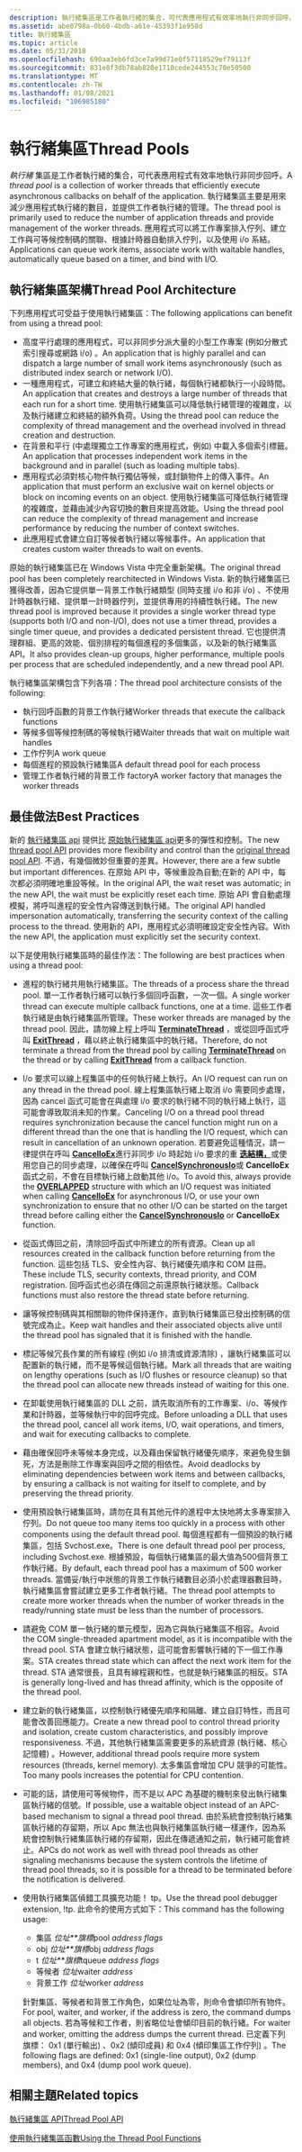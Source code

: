 ```yaml
---
description: 執行緒集區是工作者執行緒的集合，可代表應用程式有效率地執行非同步回呼。
ms.assetid: abe0798a-0b60-4bdb-a61e-45393f1e958d
title: 執行緒集區
ms.topic: article
ms.date: 05/31/2018
ms.openlocfilehash: 690aa3eb6fd3ce7a99d71e0f57118529ef79113f
ms.sourcegitcommit: 831e8f3db78ab820e1710cede244553c70e50500
ms.translationtype: MT
ms.contentlocale: zh-TW
ms.lasthandoff: 01/08/2021
ms.locfileid: "106985180"
---
```

# <a name="thread-pools"></a><span data-ttu-id="929f6-103">執行緒集區</span><span class="sxs-lookup"><span data-stu-id="929f6-103">Thread Pools</span></span>

<span data-ttu-id="929f6-104">*執行緒* 集區是工作者執行緒的集合，可代表應用程式有效率地執行非同步回呼。</span><span class="sxs-lookup"><span data-stu-id="929f6-104">A *thread pool* is a collection of worker threads that efficiently execute asynchronous callbacks on behalf of the application.</span></span> <span data-ttu-id="929f6-105">執行緒集區主要是用來減少應用程式執行緒的數目，並提供工作者執行緒的管理。</span><span class="sxs-lookup"><span data-stu-id="929f6-105">The thread pool is primarily used to reduce the number of application threads and provide management of the worker threads.</span></span> <span data-ttu-id="929f6-106">應用程式可以將工作專案排入佇列、建立工作與可等候控制碼的關聯、根據計時器自動排入佇列，以及使用 i/o 系結。</span><span class="sxs-lookup"><span data-stu-id="929f6-106">Applications can queue work items, associate work with waitable handles, automatically queue based on a timer, and bind with I/O.</span></span>

## <a name="thread-pool-architecture"></a><span data-ttu-id="929f6-107">執行緒集區架構</span><span class="sxs-lookup"><span data-stu-id="929f6-107">Thread Pool Architecture</span></span>

<span data-ttu-id="929f6-108">下列應用程式可受益于使用執行緒集區：</span><span class="sxs-lookup"><span data-stu-id="929f6-108">The following applications can benefit from using a thread pool:</span></span>

-   <span data-ttu-id="929f6-109">高度平行處理的應用程式，可以非同步分派大量的小型工作專案 (例如分散式索引搜尋或網路 i/o) 。</span><span class="sxs-lookup"><span data-stu-id="929f6-109">An application that is highly parallel and can dispatch a large number of small work items asynchronously (such as distributed index search or network I/O).</span></span>
-   <span data-ttu-id="929f6-110">一種應用程式，可建立和終結大量的執行緒，每個執行緒都執行一小段時間。</span><span class="sxs-lookup"><span data-stu-id="929f6-110">An application that creates and destroys a large number of threads that each run for a short time.</span></span> <span data-ttu-id="929f6-111">使用執行緒集區可以降低執行緒管理的複雜度，以及執行緒建立和終結的額外負荷。</span><span class="sxs-lookup"><span data-stu-id="929f6-111">Using the thread pool can reduce the complexity of thread management and the overhead involved in thread creation and destruction.</span></span>
-   <span data-ttu-id="929f6-112">在背景和平行 (中處理獨立工作專案的應用程式，例如) 中載入多個索引標籤。</span><span class="sxs-lookup"><span data-stu-id="929f6-112">An application that processes independent work items in the background and in parallel (such as loading multiple tabs).</span></span>
-   <span data-ttu-id="929f6-113">應用程式必須對核心物件執行獨佔等候，或封鎖物件上的傳入事件。</span><span class="sxs-lookup"><span data-stu-id="929f6-113">An application that must perform an exclusive wait on kernel objects or block on incoming events on an object.</span></span> <span data-ttu-id="929f6-114">使用執行緒集區可降低執行緒管理的複雜度，並藉由減少內容切換的數目來提高效能。</span><span class="sxs-lookup"><span data-stu-id="929f6-114">Using the thread pool can reduce the complexity of thread management and increase performance by reducing the number of context switches.</span></span>
-   <span data-ttu-id="929f6-115">此應用程式會建立自訂等候者執行緒以等候事件。</span><span class="sxs-lookup"><span data-stu-id="929f6-115">An application that creates custom waiter threads to wait on events.</span></span>

<span data-ttu-id="929f6-116">原始的執行緒集區已在 Windows Vista 中完全重新架構。</span><span class="sxs-lookup"><span data-stu-id="929f6-116">The original thread pool has been completely rearchitected in Windows Vista.</span></span> <span data-ttu-id="929f6-117">新的執行緒集區已獲得改善，因為它提供單一背景工作執行緒類型 (同時支援 i/o 和非 i/o) 、不使用計時器執行緒、提供單一計時器佇列，並提供專用的持續性執行緒。</span><span class="sxs-lookup"><span data-stu-id="929f6-117">The new thread pool is improved because it provides a single worker thread type (supports both I/O and non-I/O), does not use a timer thread, provides a single timer queue, and provides a dedicated persistent thread.</span></span> <span data-ttu-id="929f6-118">它也提供清理群組、更高的效能、個別排程的每個進程的多個集區，以及新的執行緒集區 API。</span><span class="sxs-lookup"><span data-stu-id="929f6-118">It also provides clean-up groups, higher performance, multiple pools per process that are scheduled independently, and a new thread pool API.</span></span>

<span data-ttu-id="929f6-119">執行緒集區架構包含下列各項：</span><span class="sxs-lookup"><span data-stu-id="929f6-119">The thread pool architecture consists of the following:</span></span>

-   <span data-ttu-id="929f6-120">執行回呼函數的背景工作執行緒</span><span class="sxs-lookup"><span data-stu-id="929f6-120">Worker threads that execute the callback functions</span></span>
-   <span data-ttu-id="929f6-121">等候多個等候控制碼的等候執行緒</span><span class="sxs-lookup"><span data-stu-id="929f6-121">Waiter threads that wait on multiple wait handles</span></span>
-   <span data-ttu-id="929f6-122">工作佇列</span><span class="sxs-lookup"><span data-stu-id="929f6-122">A work queue</span></span>
-   <span data-ttu-id="929f6-123">每個進程的預設執行緒集區</span><span class="sxs-lookup"><span data-stu-id="929f6-123">A default thread pool for each process</span></span>
-   <span data-ttu-id="929f6-124">管理工作者執行緒的背景工作 factory</span><span class="sxs-lookup"><span data-stu-id="929f6-124">A worker factory that manages the worker threads</span></span>

## <a name="best-practices"></a><span data-ttu-id="929f6-125">最佳做法</span><span class="sxs-lookup"><span data-stu-id="929f6-125">Best Practices</span></span>

<span data-ttu-id="929f6-126">新的 [執行緒集區 api](thread-pool-api.md) 提供比 [原始執行緒集區 api](thread-pooling.md)更多的彈性和控制。</span><span class="sxs-lookup"><span data-stu-id="929f6-126">The new [thread pool API](thread-pool-api.md) provides more flexibility and control than the [original thread pool API](thread-pooling.md).</span></span> <span data-ttu-id="929f6-127">不過，有幾個微妙但重要的差異。</span><span class="sxs-lookup"><span data-stu-id="929f6-127">However, there are a few subtle but important differences.</span></span> <span data-ttu-id="929f6-128">在原始 API 中，等候重設為自動;在新的 API 中，每次都必須明確地重設等候。</span><span class="sxs-lookup"><span data-stu-id="929f6-128">In the original API, the wait reset was automatic; in the new API, the wait must be explicitly reset each time.</span></span> <span data-ttu-id="929f6-129">原始 API 會自動處理模擬，將呼叫進程的安全性內容傳送到執行緒。</span><span class="sxs-lookup"><span data-stu-id="929f6-129">The original API handled impersonation automatically, transferring the security context of the calling process to the thread.</span></span> <span data-ttu-id="929f6-130">使用新的 API，應用程式必須明確設定安全性內容。</span><span class="sxs-lookup"><span data-stu-id="929f6-130">With the new API, the application must explicitly set the security context.</span></span>

<span data-ttu-id="929f6-131">以下是使用執行緒集區時的最佳作法：</span><span class="sxs-lookup"><span data-stu-id="929f6-131">The following are best practices when using a thread pool:</span></span>

-   <span data-ttu-id="929f6-132">進程的執行緒共用執行緒集區。</span><span class="sxs-lookup"><span data-stu-id="929f6-132">The threads of a process share the thread pool.</span></span> <span data-ttu-id="929f6-133">單一工作者執行緒可以執行多個回呼函數，一次一個。</span><span class="sxs-lookup"><span data-stu-id="929f6-133">A single worker thread can execute multiple callback functions, one at a time.</span></span> <span data-ttu-id="929f6-134">這些工作者執行緒是由執行緒集區所管理。</span><span class="sxs-lookup"><span data-stu-id="929f6-134">These worker threads are managed by the thread pool.</span></span> <span data-ttu-id="929f6-135">因此，請勿線上程上呼叫 [**TerminateThread**](/windows/win32/api/processthreadsapi/nf-processthreadsapi-terminatethread) ，或從回呼函式呼叫 [**ExitThread**](/windows/win32/api/processthreadsapi/nf-processthreadsapi-exitthread) ，藉以終止執行緒集區中的執行緒。</span><span class="sxs-lookup"><span data-stu-id="929f6-135">Therefore, do not terminate a thread from the thread pool by calling [**TerminateThread**](/windows/win32/api/processthreadsapi/nf-processthreadsapi-terminatethread) on the thread or by calling [**ExitThread**](/windows/win32/api/processthreadsapi/nf-processthreadsapi-exitthread) from a callback function.</span></span>
-   <span data-ttu-id="929f6-136">I/o 要求可以線上程集區中的任何執行緒上執行。</span><span class="sxs-lookup"><span data-stu-id="929f6-136">An I/O request can run on any thread in the thread pool.</span></span> <span data-ttu-id="929f6-137">線上程集區執行緒上取消 i/o 需要同步處理，因為 cancel 函式可能會在與處理 i/o 要求的執行緒不同的執行緒上執行，這可能會導致取消未知的作業。</span><span class="sxs-lookup"><span data-stu-id="929f6-137">Canceling I/O on a thread pool thread requires synchronization because the cancel function might run on a different thread than the one that is handling the I/O request, which can result in cancellation of an unknown operation.</span></span> <span data-ttu-id="929f6-138">若要避免這種情況，請一律提供在呼叫 [**CancelIoEx**](/windows/win32/api/ioapiset/nf-ioapiset-cancelioex)進行非同步 i/o 時起始 i/o 要求的重 [**迭結構，**](/windows/win32/api/minwinbase/ns-minwinbase-overlapped)或使用您自己的同步處理，以確保在呼叫 [**CancelSynchronousIo**](/windows/win32/api/ioapiset/nf-ioapiset-cancelsynchronousio)或 **CancelIoEx** 函式之前，不會在目標執行緒上啟動其他 i/o。</span><span class="sxs-lookup"><span data-stu-id="929f6-138">To avoid this, always provide the [**OVERLAPPED**](/windows/win32/api/minwinbase/ns-minwinbase-overlapped) structure with which an I/O request was initiated when calling [**CancelIoEx**](/windows/win32/api/ioapiset/nf-ioapiset-cancelioex) for asynchronous I/O, or use your own synchronization to ensure that no other I/O can be started on the target thread before calling either the [**CancelSynchronousIo**](/windows/win32/api/ioapiset/nf-ioapiset-cancelsynchronousio) or **CancelIoEx** function.</span></span>
-   <span data-ttu-id="929f6-139">從函式傳回之前，清除回呼函式中所建立的所有資源。</span><span class="sxs-lookup"><span data-stu-id="929f6-139">Clean up all resources created in the callback function before returning from the function.</span></span> <span data-ttu-id="929f6-140">這些包括 TLS、安全性內容、執行緒優先順序和 COM 註冊。</span><span class="sxs-lookup"><span data-stu-id="929f6-140">These include TLS, security contexts, thread priority, and COM registration.</span></span> <span data-ttu-id="929f6-141">回呼函式也必須在傳回之前還原執行緒狀態。</span><span class="sxs-lookup"><span data-stu-id="929f6-141">Callback functions must also restore the thread state before returning.</span></span>
-   <span data-ttu-id="929f6-142">讓等候控制碼與其相關聯的物件保持運作，直到執行緒集區已發出控制碼的信號完成為止。</span><span class="sxs-lookup"><span data-stu-id="929f6-142">Keep wait handles and their associated objects alive until the thread pool has signaled that it is finished with the handle.</span></span>
-   <span data-ttu-id="929f6-143">標記等候冗長作業的所有線程 (例如 i/o 排清或資源清除) ，讓執行緒集區可以配置新的執行緒，而不是等候這個執行緒。</span><span class="sxs-lookup"><span data-stu-id="929f6-143">Mark all threads that are waiting on lengthy operations (such as I/O flushes or resource cleanup) so that the thread pool can allocate new threads instead of waiting for this one.</span></span>
-   <span data-ttu-id="929f6-144">在卸載使用執行緒集區的 DLL 之前，請先取消所有的工作專案、i/o、等候作業和計時器，並等候執行中的回呼完成。</span><span class="sxs-lookup"><span data-stu-id="929f6-144">Before unloading a DLL that uses the thread pool, cancel all work items, I/O, wait operations, and timers, and wait for executing callbacks to complete.</span></span>
-   <span data-ttu-id="929f6-145">藉由確保回呼未等候本身完成，以及藉由保留執行緒優先順序，來避免發生鎖死，方法是刪除工作專案與回呼之間的相依性。</span><span class="sxs-lookup"><span data-stu-id="929f6-145">Avoid deadlocks by eliminating dependencies between work items and between callbacks, by ensuring a callback is not waiting for itself to complete, and by preserving the thread priority.</span></span>
-   <span data-ttu-id="929f6-146">使用預設執行緒集區時，請勿在具有其他元件的進程中太快地將太多專案排入佇列。</span><span class="sxs-lookup"><span data-stu-id="929f6-146">Do not queue too many items too quickly in a process with other components using the default thread pool.</span></span> <span data-ttu-id="929f6-147">每個進程都有一個預設的執行緒集區，包括 Svchost.exe。</span><span class="sxs-lookup"><span data-stu-id="929f6-147">There is one default thread pool per process, including Svchost.exe.</span></span> <span data-ttu-id="929f6-148">根據預設，每個執行緒集區的最大值為500個背景工作執行緒。</span><span class="sxs-lookup"><span data-stu-id="929f6-148">By default, each thread pool has a maximum of 500 worker threads.</span></span> <span data-ttu-id="929f6-149">當備妥/執行中狀態的背景工作執行緒數目必須小於處理器數目時，執行緒集區會嘗試建立更多工作者執行緒。</span><span class="sxs-lookup"><span data-stu-id="929f6-149">The thread pool attempts to create more worker threads when the number of worker threads in the ready/running state must be less than the number of processors.</span></span>
-   <span data-ttu-id="929f6-150">請避免 COM 單一執行緒的單元模型，因為它與執行緒集區不相容。</span><span class="sxs-lookup"><span data-stu-id="929f6-150">Avoid the COM single-threaded apartment model, as it is incompatible with the thread pool.</span></span> <span data-ttu-id="929f6-151">STA 會建立執行緒狀態，這可能會影響執行緒的下一個工作專案。</span><span class="sxs-lookup"><span data-stu-id="929f6-151">STA creates thread state which can affect the next work item for the thread.</span></span> <span data-ttu-id="929f6-152">STA 通常很長，且具有線程親和性，也就是執行緒集區的相反。</span><span class="sxs-lookup"><span data-stu-id="929f6-152">STA is generally long-lived and has thread affinity, which is the opposite of the thread pool.</span></span>
-   <span data-ttu-id="929f6-153">建立新的執行緒集區，以控制執行緒優先順序和隔離、建立自訂特性，而且可能會改善回應能力。</span><span class="sxs-lookup"><span data-stu-id="929f6-153">Create a new thread pool to control thread priority and isolation, create custom characteristics, and possibly improve responsiveness.</span></span> <span data-ttu-id="929f6-154">不過，其他執行緒集區需要更多的系統資源 (執行緒、核心記憶體) 。</span><span class="sxs-lookup"><span data-stu-id="929f6-154">However, additional thread pools require more system resources (threads, kernel memory).</span></span> <span data-ttu-id="929f6-155">太多集區會增加 CPU 競爭的可能性。</span><span class="sxs-lookup"><span data-stu-id="929f6-155">Too many pools increases the potential for CPU contention.</span></span>
-   <span data-ttu-id="929f6-156">可能的話，請使用可等候物件，而不是以 APC 為基礎的機制來發出執行緒集區執行緒的信號。</span><span class="sxs-lookup"><span data-stu-id="929f6-156">If possible, use a waitable object instead of an APC-based mechanism to signal a thread pool thread.</span></span> <span data-ttu-id="929f6-157">由於系統會控制執行緒集區執行緒的存留期，所以 Apc 無法也與執行緒集區執行緒一樣運作，因為系統會控制執行緒集區執行緒的存留期，因此在傳遞通知之前，執行緒可能會終止。</span><span class="sxs-lookup"><span data-stu-id="929f6-157">APCs do not work as well with thread pool threads as other signaling mechanisms because the system controls the lifetime of thread pool threads, so it is possible for a thread to be terminated before the notification is delivered.</span></span>
-   <span data-ttu-id="929f6-158">使用執行緒集區偵錯工具擴充功能！ tp。</span><span class="sxs-lookup"><span data-stu-id="929f6-158">Use the thread pool debugger extension, !tp.</span></span> <span data-ttu-id="929f6-159">此命令的使用方式如下：</span><span class="sxs-lookup"><span data-stu-id="929f6-159">This command has the following usage:</span></span>

    -   <span data-ttu-id="929f6-160">集區 *位址\*\*旗標*</span><span class="sxs-lookup"><span data-stu-id="929f6-160">pool *address* *flags*</span></span>
    -   <span data-ttu-id="929f6-161">obj *位址\*\*旗標*</span><span class="sxs-lookup"><span data-stu-id="929f6-161">obj *address* *flags*</span></span>
    -   <span data-ttu-id="929f6-162">t *位址\*\*旗標*</span><span class="sxs-lookup"><span data-stu-id="929f6-162">tqueue *address* *flags*</span></span>
    -   <span data-ttu-id="929f6-163">等候者 *位址*</span><span class="sxs-lookup"><span data-stu-id="929f6-163">waiter *address*</span></span>
    -   <span data-ttu-id="929f6-164">背景工作 *位址*</span><span class="sxs-lookup"><span data-stu-id="929f6-164">worker *address*</span></span>

    <span data-ttu-id="929f6-165">針對集區、等候者和背景工作角色，如果位址為零，則命令會傾印所有物件。</span><span class="sxs-lookup"><span data-stu-id="929f6-165">For pool, waiter, and worker, if the address is zero, the command dumps all objects.</span></span> <span data-ttu-id="929f6-166">若為等候和工作者，則省略位址會傾印目前的執行緒。</span><span class="sxs-lookup"><span data-stu-id="929f6-166">For waiter and worker, omitting the address dumps the current thread.</span></span> <span data-ttu-id="929f6-167">已定義下列旗標： 0x1 (單行輸出) 、0x2 (傾印成員) 和 0x4 (傾印集區工作佇列) 。</span><span class="sxs-lookup"><span data-stu-id="929f6-167">The following flags are defined: 0x1 (single-line output), 0x2 (dump members), and 0x4 (dump pool work queue).</span></span>

## <a name="related-topics"></a><span data-ttu-id="929f6-168">相關主題</span><span class="sxs-lookup"><span data-stu-id="929f6-168">Related topics</span></span>

<dl> <dt>

[<span data-ttu-id="929f6-169">執行緒集區 API</span><span class="sxs-lookup"><span data-stu-id="929f6-169">Thread Pool API</span></span>](thread-pool-api.md)
</dt> <dt>

[<span data-ttu-id="929f6-170">使用執行緒集區函數</span><span class="sxs-lookup"><span data-stu-id="929f6-170">Using the Thread Pool Functions</span></span>](using-the-thread-pool-functions.md)
</dt> </dl>

 

 
